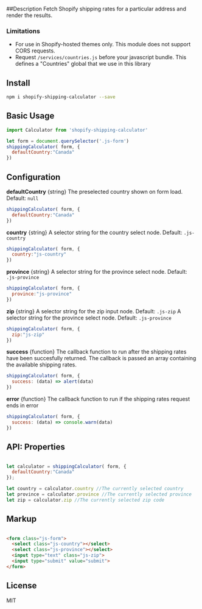 ##Description
Fetch Shopify shipping rates for a particular address and render the results.

### Limitations
- For use in Shopify-hosted themes only. This module does not support CORS requests.
- Request ```/services/countries.js``` before your javascript bundle. This defines a "Countries" global that we use in this library

## Install 
```bash
npm i shopify-shipping-calculator --save
```

## Basic Usage
```javascript
import Calculator from 'shopify-shipping-calculator'

let form = document.querySelector('.js-form')
shippingCalculator( form, {
  defaultCountry:"Canada"
})
```

## Configuration

**defaultCountry** {string}
The preselected country shown on form load. Default: ```null```
```javascript
shippingCalculator( form, {
  defaultCountry:"Canada"
})
```

**country** {string}
A selector string for the country select node. Default: ```.js-country```
```javascript
shippingCalculator( form, {
  country:"js-country"
})
```

**province** {string}
A selector string for the province select node. Default: ```.js-province```
```javascript
shippingCalculator( form, {
  province:"js-province"
})
```

**zip** {string}
A selector string for the zip input node. Default: ```.js-zip```
A selector string for the province select node. Default: ```.js-province```
```javascript
shippingCalculator( form, {
  zip:"js-zip"
})
```

**success** {function}
The callback function to run after the shipping rates have been succesfully returned.
The callback is passed an array containing the available shipping rates.
```javascript
shippingCalculator( form, {
  success: (data) => alert(data)
})
```

**error** {function}
The callback function to run if the shipping rates request ends in error
```javascript
shippingCalculator( form, {
  success: (data) => console.warn(data)
})
```

## API: Properties
```javascript

let calculator = shippingCalculator( form, {
  defaultCountry:"Canada"
});

let country = calculator.country //The currently selected country
let province = calculator.province //The currently selected province
let zip = calculator.zip //The currently selected zip code
```

## Markup
```html

<form class="js-form">
  <select class="js-country"></select>
  <select class="js-province"></select>
  <input type="text" class="js-zip">
  <input type="submit" value="submit">
</form>
```

## License 
MIT
